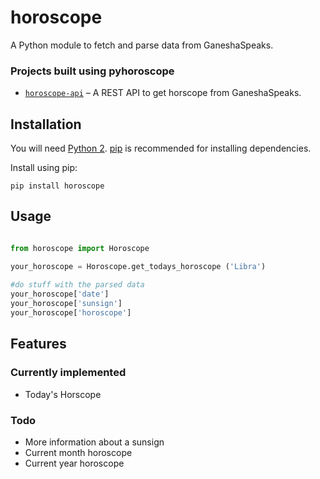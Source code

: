 # horoscope

A Python module to fetch and parse data from GaneshaSpeaks.

### Projects built using pyhoroscope
* [`horoscope-api`](https://github.com/tapasweni-pathak/horoscope-api) – A REST API to get horscope from GaneshaSpeaks.


## Installation
You will need [Python 2](https://www.python.org/download/). [pip](http://pip.readthedocs.org/en/latest/installing.html) is recommended for installing dependencies.

Install using pip:

    pip install horoscope

## Usage

```python

from horoscope import Horoscope

your_horoscope = Horoscope.get_todays_horoscope ('Libra')
    
#do stuff with the parsed data
your_horoscope['date']
your_horoscope['sunsign']
your_horoscope['horoscope']

```

## Features
### Currently implemented
* Today's Horscope


### Todo
* More information about a sunsign
* Current month horoscope
* Current year horoscope
